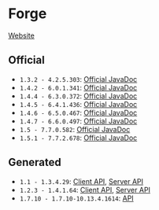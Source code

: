 # Forge

[Website](https://forums.minecraftforge.net/)

## Official  
* `1.3.2 - 4.2.5.303`: [Official JavaDoc](official/1.3.2-4.2.5.303/index.html)
* `1.4.2 - 6.0.1.341`: [Official JavaDoc](official/1.4.2-6.0.1.341/index.html)
* `1.4.4 - 6.3.0.372`: [Official JavaDoc](official/1.4.4-6.3.0.372/index.html)
* `1.4.5 - 6.4.1.436`: [Official JavaDoc](official/1.4.5-6.4.1.436/index.html)
* `1.4.6 - 6.5.0.467`: [Official JavaDoc](official/1.4.6-6.5.0.467/index.html)
* `1.4.7 - 6.6.0.497`: [Official JavaDoc](official/1.4.7-6.6.0.497/index.html)
* `1.5 - 7.7.0.582`: [Official JavaDoc](official/1.5-7.7.0.582/index.html)
* `1.5.1 - 7.7.2.678`: [Official JavaDoc](official/1.5.1-7.7.2.678/index.html)

## Generated  
* `1.1 - 1.3.4.29`: [Client API](generated/1.1-1.3.4.29/client/index.html), [Server API](generated/1.1-1.3.4.29/server/index.html)
* `1.2.3 - 1.4.1.64`: [Client API](generated/1.2.3-1.4.1.64/client/index.html), [Server API](generated/1.2.3-1.4.1.64/server/index.html)
* `1.7.10 - 1.7.10-10.13.4.1614`: [API](generated/1.7.10-10.13.4.1614/index.html)
